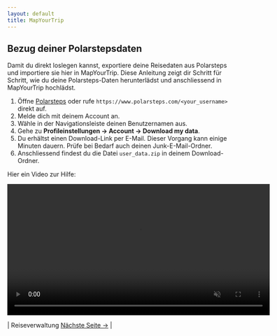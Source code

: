 ```yaml
---
layout: default
title: MapYourTrip
---
```


## Bezug deiner Polarstepsdaten

Damit du direkt loslegen kannst, exportiere deine Reisedaten aus Polarsteps und importiere sie hier in MapYourTrip. Diese Anleitung zeigt dir Schritt für Schritt, wie du deine Polarsteps-Daten herunterlädst und anschliessend in MapYourTrip hochlädst.

1. Öffne [Polarsteps](https://www.polarsteps.com/) oder rufe `https://www.polarsteps.com/<your_username>` direkt auf.  
2. Melde dich mit deinem Account an.  
3. Wähle in der Navigationsleiste deinen Benutzernamen aus.  
4. Gehe zu **Profileinstellungen → Account → Download my data**.  
5. Du erhältst einen Download-Link per E-Mail. Dieser Vorgang kann einige Minuten dauern. Prüfe bei Bedarf auch deinen Junk-E-Mail-Ordner.  
6. Anschliessend findest du die Datei `user_data.zip` in deinem Download-Ordner.

Hier ein Video zur Hilfe:

<video width="600" autoplay loop muted playsinline>
  <source src="videos/MapYourTrip_Export_Data.mp4" type="video/mp4">
</video>

| Reiseverwaltung [Nächste Seite ->](02_HomePage.md) |
